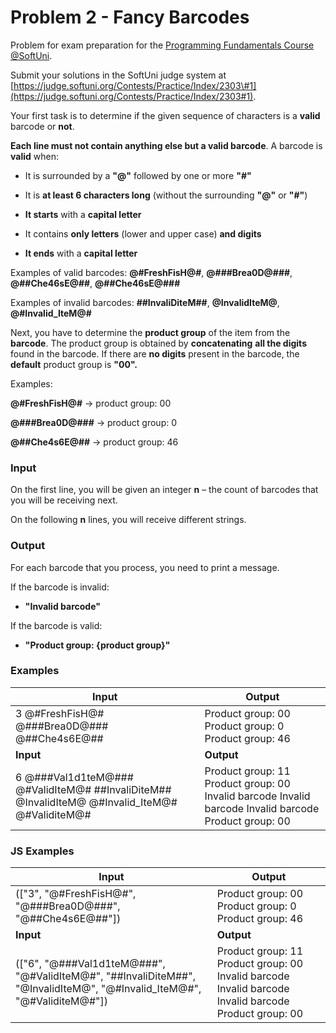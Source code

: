 # Problem 2 - Fancy Barcodes

Problem for exam preparation for the [Programming Fundamentals Course
@SoftUni](https://softuni.bg/courses/programming-fundamentals-csharp-java-js-python).

Submit your solutions in the SoftUni judge system at
[https://judge.softuni.org/Contests/Practice/Index/2303\#1](https://judge.softuni.org/Contests/Practice/Index/2303#1).

Your first task is to determine if the given sequence of characters is a
**valid** barcode or **not**.

**Each line must not contain anything else but a valid barcode**. A barcode is
**valid** when:

-   It is surrounded by a **"@"** followed by one or more **"\#"**

-   It is **at least 6 characters long** (without the surrounding **"@"** or
    **"\#"**)

-   **It starts** with a **capital letter**

-   It contains **only letters** (lower and upper case) **and digits**

-   **It ends** with a **capital letter**

Examples of valid barcodes: **@\#FreshFisH@\#**, **@\#\#\#Brea0D@\#\#\#**,
**@\#\#Che46sE@\#\#**, **@\#\#Che46sE@\#\#\#**

Examples of invalid barcodes: **\#\#InvaliDiteM\#\#**, **@InvalidIteM@**,
**@\#Invalid_IteM@\#**

Next, you have to determine the **product group** of the item from the
**barcode**. The product group is obtained by **concatenating** **all the
digits** found in the barcode. If there are **no digits** present in the
barcode, the **default** product group is **"00".**

Examples:

**@\#FreshFisH@\#** -\> product group: 00

**@\#\#\#Brea0D@\#\#\#** -\> product group: 0

**@\#\#Che4s6E@\#\#** -\> product group: 46

### Input

On the first line, you will be given an integer **n** – the count of barcodes
that you will be receiving next.

On the following **n** lines, you will receive different strings.

### Output

For each barcode that you process, you need to print a message.

If the barcode is invalid:

-   **"**Invalid barcode**"**

If the barcode is valid:

-   **"**Product group: {product group}**"**

### Examples

| **Input**                                                                                                      | **Output**                                                                                            |
|----------------------------------------------------------------------------------------------------------------|-------------------------------------------------------------------------------------------------------|
| 3 @\#FreshFisH@\# @\#\#\#Brea0D@\#\#\# @\#\#Che4s6E@\#\#                                                       | Product group: 00 Product group: 0 Product group: 46                                                  |
| **Input**                                                                                                      | **Output**                                                                                            |
| 6 @\#\#\#Val1d1teM@\#\#\# @\#ValidIteM@\# \#\#InvaliDiteM\#\# @InvalidIteM@ @\#Invalid_IteM@\# @\#ValiditeM@\# | Product group: 11 Product group: 00 Invalid barcode Invalid barcode Invalid barcode Product group: 00 |

### JS Examples

| **Input**                                                                                                                              | **Output**                                                                                            |
|----------------------------------------------------------------------------------------------------------------------------------------|-------------------------------------------------------------------------------------------------------|
| (["3", "@\#FreshFisH@\#", "@\#\#\#Brea0D@\#\#\#", "@\#\#Che4s6E@\#\#"])                                                                | Product group: 00 Product group: 0 Product group: 46                                                  |
| **Input**                                                                                                                              | **Output**                                                                                            |
| (["6", "@\#\#\#Val1d1teM@\#\#\#", "@\#ValidIteM@\#", "\#\#InvaliDiteM\#\#", "@InvalidIteM@", "@\#Invalid_IteM@\#", "@\#ValiditeM@\#"]) | Product group: 11 Product group: 00 Invalid barcode Invalid barcode Invalid barcode Product group: 00 |
